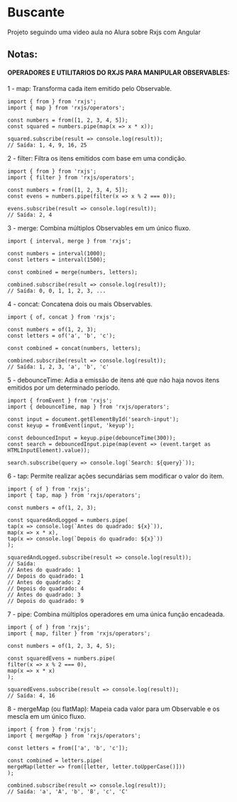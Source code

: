 # Buscante
Projeto seguindo uma video aula no Alura sobre Rxjs com Angular

## Notas:

#### OPERADORES E UTILITARIOS DO RXJS PARA MANIPULAR OBSERVABLES:

1 - map: Transforma cada item emitido pelo Observable.

    import { from } from 'rxjs';
    import { map } from 'rxjs/operators';

    const numbers = from([1, 2, 3, 4, 5]);
    const squared = numbers.pipe(map(x => x * x));

    squared.subscribe(result => console.log(result));
    // Saída: 1, 4, 9, 16, 25

2 - filter: Filtra os itens emitidos com base em uma condição.

    import { from } from 'rxjs';
    import { filter } from 'rxjs/operators';

    const numbers = from([1, 2, 3, 4, 5]);
    const evens = numbers.pipe(filter(x => x % 2 === 0));

    evens.subscribe(result => console.log(result));
    // Saída: 2, 4

3 - merge: Combina múltiplos Observables em um único fluxo.

    import { interval, merge } from 'rxjs';

    const numbers = interval(1000);
    const letters = interval(1500);

    const combined = merge(numbers, letters);

    combined.subscribe(result => console.log(result));
    // Saída: 0, 0, 1, 1, 2, 3, ...

4 - concat: Concatena dois ou mais Observables.

    import { of, concat } from 'rxjs';

    const numbers = of(1, 2, 3);
    const letters = of('a', 'b', 'c');

    const combined = concat(numbers, letters);

    combined.subscribe(result => console.log(result));
    // Saída: 1, 2, 3, 'a', 'b', 'c'

5 - debounceTime: Adia a emissão de itens até que não haja novos itens emitidos por um determinado período.

    import { fromEvent } from 'rxjs';
    import { debounceTime, map } from 'rxjs/operators';

    const input = document.getElementById('search-input');
    const keyup = fromEvent(input, 'keyup');

    const debouncedInput = keyup.pipe(debounceTime(300));
    const search = debouncedInput.pipe(map(event => (event.target as HTMLInputElement).value));

    search.subscribe(query => console.log(`Search: ${query}`));

6 - tap: Permite realizar ações secundárias sem modificar o valor do item.

    import { of } from 'rxjs';
    import { tap, map } from 'rxjs/operators';

    const numbers = of(1, 2, 3);

    const squaredAndLogged = numbers.pipe(
    tap(x => console.log(`Antes do quadrado: ${x}`)),
    map(x => x * x),
    tap(x => console.log(`Depois do quadrado: ${x}`))
    );

    squaredAndLogged.subscribe(result => console.log(result));
    // Saída:
    // Antes do quadrado: 1
    // Depois do quadrado: 1
    // Antes do quadrado: 2
    // Depois do quadrado: 4
    // Antes do quadrado: 3
    // Depois do quadrado: 9

7 - pipe: Combina múltiplos operadores em uma única função encadeada.

    import { of } from 'rxjs';
    import { map, filter } from 'rxjs/operators';

    const numbers = of(1, 2, 3, 4, 5);

    const squaredEvens = numbers.pipe(
    filter(x => x % 2 === 0),
    map(x => x * x)
    );

    squaredEvens.subscribe(result => console.log(result));
    // Saída: 4, 16

8 - mergeMap (ou flatMap): Mapeia cada valor para um Observable e os mescla em um único fluxo.

    import { from } from 'rxjs';
    import { mergeMap } from 'rxjs/operators';

    const letters = from(['a', 'b', 'c']);

    const combined = letters.pipe(
    mergeMap(letter => from([letter, letter.toUpperCase()]))
    );

    combined.subscribe(result => console.log(result));
    // Saída: 'a', 'A', 'b', 'B', 'c', 'C'